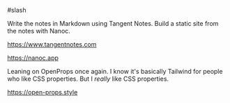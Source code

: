 #slash 

Write the notes in Markdown using Tangent Notes. Build a static site from the notes with Nanoc.

https://www.tangentnotes.com

https://nanoc.app

Leaning on OpenProps once again. I know it's basically Tailwind for people who like CSS properties. But I *really* like CSS properties.

https://open-props.style